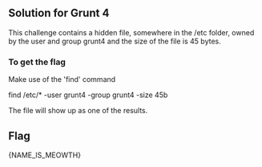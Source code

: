## Solution for Grunt 4

This challenge contains a hidden file, somewhere in the /etc folder, owned by the user and group grunt4 and the size of the file is 45 bytes.

### To get the flag

Make use of the 'find' command


find /etc/* -user grunt4 -group grunt4 -size 45b

The file will show up as one of the results.

## Flag


{NAME_IS_MEOWTH}
